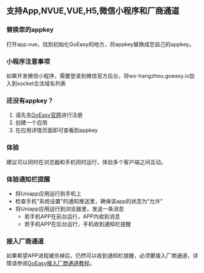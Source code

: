 ## 支持App,NVUE,VUE,H5,微信小程序和厂商通道

### 替换您的appkey
打开app.vue，找到初始化GoEasy的地方，将appkey替换成您自己的appkey。  

### 小程序注意事项
如果开发微信小程序，需要登录到微信官方后台，将wx-hangzhou.goeasy.io加入到socket合法域名列表

### 还没有appkey？  
1. 请先去[GoEasy官网](https://www.goeasy.io)进行注册
2. 创建一个应用
3. 在应用详情页面即可查看到appkey

### 体验
建议可以同时在浏览器和手机同时运行，体验多个客户端之间互动。

### 体验通知栏提醒
* 将Uniapp应用运行到手机上
* 检查手机"系统设置"的通知推送里，确保该app的状态为“允许”
* 将Uniapp应用运行到浏览器里，发送一条消息
    * 若手机APP在前台运行，APP内收到消息
    * 若手机APP在后台运行，手机收到通知栏提醒

### 接入厂商通道
如果希望APP进程被杀掉后，仍然可以收到通知栏提醒，必须要接入厂商通道，详情请参阅[GoEasy接入厂商通道教程](https://www.goeasy.io/cn/doc/notification/manufacturer_integration.html)。

